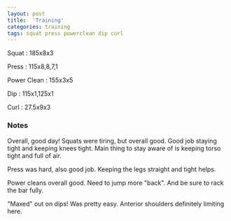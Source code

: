 ```yaml
---
layout: post
title:  'Training'
categories: training
tags: squat press powerclean dip curl
---
```


Squat       :   185x8x3

Press       :   115x8,8,7,1

Power Clean :   155x3x5

Dip         :   115x1,125x1

Curl        :   27.5x9x3

### Notes

Overall, good day! Squats were tiring, but overall good. Good job staying tight and
keeping knees tight. Main thing to stay aware of is keeping torso tight and full of air.

Press was hard, also good job. Keeping the legs straight and tight helps.

Power cleans overall good. Need to jump more "back". And be sure to rack the bar fully.

"Maxed" out on dips! Was pretty easy. Anterior shoulders definitely limiting here.
